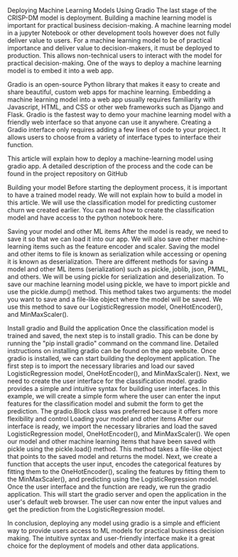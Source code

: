 Deploying Machine Learning Models Using Gradio
The last stage of the CRISP-DM model is deployment. Building a machine learning model is important for practical business decision-making. A machine learning model in a jupyter Notebook or other development tools however does not fully deliver value to users. For a machine learning model to be of practical importance and deliver value to decision-makers, it must be deployed to production. This allows non-technical users to interact with the model for practical decision-making. One of the ways to deploy a machine learning model is to embed it into a web app. 

Gradio is an open-source Python library that makes it easy to create and share beautiful, custom web apps for machine learning. Embedding a machine learning model into a web app usually requires familiarity with Javascript, HTML, and CSS or other web frameworks such as Django and Flask. Gradio is the fastest way to demo your machine learning model with a friendly web interface so that anyone can use it anywhere. Creating a Gradio interface only requires adding a few lines of code to your project. It allows users to choose from a variety of interface types to interface their function.

This article will explain how to deploy a machine-learning model using gradio app. A detailed description of the process and the code can be found in the project repository on GitHub

Building your model
Before starting the deployment process, it is important to have a trained model ready. We will not explain how to build a model in this article. We will use the classification model for predicting customer churn we created earlier. You can read how to create the classification model and have access to the python notebook here.

Saving your model and other ML items
After the model is ready, we need to save it so that we can load it into our app. We will also save other machine-learning items such as the feature encoder and scaler. Saving the model and other items to file is known as serialization while accessing or opening it is known as deserialization. There are different methods for saving a model and other ML items (serialization) such as pickle, joblib, json, PMML, and others. We will be using pickle for serialization and deserialization.
To save our machine learning model using pickle, we have to import pickle and use the pickle.dump() method. This method takes two arguments: the model you want to save and a file-like object where the model will be saved. We use this method to save our LogisticRegression model, OneHotEncoder(), and MinMaxScaler().

Install gradio and Build the application
Once the classification model is trained and saved, the next step is to install gradio. This can be done by running the "pip install gradio" command on the command line. Detailed instructions on installing gradio can be found on the app website.
 Once gradio is installed, we can start building the deployment application. The first step is to import the necessary libraries and load our saved LogisticRegression model, OneHotEncoder(), and MinMaxScaler().
Next, we need to create the user interface for the classification model. gradio provides a simple and intuitive syntax for building user interfaces. In this example, we will create a simple form where the user can enter the input features for the classification model and submit the form to get the prediction. The gradio.Block class was preferred because it offers more flexibility and control 
Loading your model and other items
After our interface is ready, we import the necessary libraries and load the saved LogisticRegression model, OneHotEncoder(), and MinMaxScaler(). We open our model and other machine learning items that have been saved with pickle using the pickle.load() method. This method takes a file-like object that points to the saved model and returns the model.
Next, we create a function that accepts the user input, encodes the categorical features by fitting them to the OneHotEncoder(), scaling the features by fitting them to the MinMaxScaler(), and predicting using the LogisticRegression model.
Once the user interface and the function are ready, we run the gradio application. This will start the gradio server and open the application in the user's default web browser. The user can now enter the input values and get the prediction from the LogisticRegression model.

In conclusion, deploying any model using gradio is a simple and efficient way to provide users access to ML models for practical business decision making. The intuitive syntax and user-friendly interface make it a great choice for the deployment of models and other data applications.
